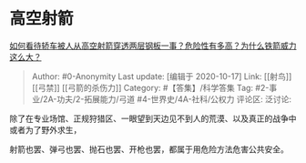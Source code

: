 # 高空射箭
[如何看待轿车被人从高空射箭穿透两层钢板一事？危险性有多高？为什么铁箭威力这么大？](https://www.zhihu.com/question/426034728/answer/1529008798)

> Author: #0-Anonymity
> Last update: [编辑于 2020-10-17]
> Link: [[射鸟]] [[弓禁]] [[弓箭的杀伤力]]
> Category: #【答集】/科学答集
> Tag: #2-事业/2A-功夫/2-拓展能力/弓道 #4-世界史/4A-社科/公权力
> 评论区:
> 泛讨论:

除了在专业场馆、正规狩猎区、一眼望到天边见不到人的荒漠、以及真正的战争中或者为了野外求生，

射箭也罢、弹弓也罢、抛石也罢、开枪也罢，都属于用危险方法危害公共安全。
